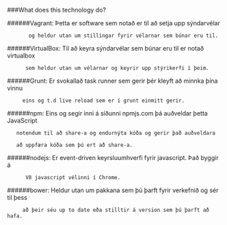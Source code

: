 ###What does this technology do?

######Vagrant: Þetta er software sem notað er til að setja upp sýndarvélar 

	       og heldur utan um stillingar fyrir vélarnar sem búnar eru til.

######VirtualBox: Til að keyra sýndarvélar sem búnar eru til er notað virtualbox

		  sem heldur utan um vélarnar og keyrir upp stýrikerfi í þeim.

######Grunt: Er svokallað task runner sem gerir þér kleyft að minnka þína vinnu

	     eins og t.d live reload sem er í grunt einmitt gerir. 

######npm: Eins og segir inni á síðunni npmjs.com þá auðveldar þetta JavaScript

	   notendum til að share-a og endurnýta kóða og gerir það auðveldara

	   að uppfæra kóða sem þú ert að share-a.

######nodejs: Er event-driven keyrsluumhverfi fyrir javascript. Það byggir á 

	      V8 javascript vélinni í Chrome.

######bower: Heldur utan um pakkana sem þú þarft fyrir verkefnið og sér til þess

	     að þeir séu up to date eða stilltir á version sem þú þarft að hafa.
